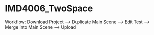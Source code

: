 # IMD4006_TwoSpace

Workflow:  Download Project --> Duplicate Main Scene --> Edit  Test --> Merge into Main Scene --> Upload 



